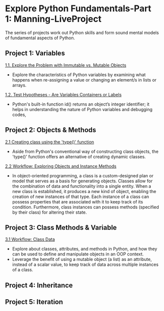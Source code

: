 # Explore Python Fundamentals-Part 1: Manning-LiveProject

The series of projects work out Python skills and form sound mental models of fundamental aspects of Python.

## Project 1: Variables
[1.1. Explore the Problem with Immutable vs. Mutable Objects](https://github.com/sjord01/Explore-Python-Fundamentals-Part-1-Manning-LiveProject/blob/main/1.1%20Explore%20the%20Problem%20with%20Immutable%20vs.%20Mutable%20Objects.ipynb)
- Explore the characteristics of Python variables by examining what happens when re-assigning a value or changing an element/s in lists or arrays.

[1.2. Test Hypotheses - Are Variables Containers or Labels](https://github.com/sjord01/Explore-Python-Fundamentals-Part-1-Manning-LiveProject/blob/main/1.2%20Test%20Hypotheses%20-%20Are%20Variables%20Containers%20or%20Labels.ipynb)
- Python's built-in function id() returns an object’s integer identifier; it helps in understanding the nature of Python variables and debugging codes,

## Project 2: Objects & Methods
[2.1 Creating class using the 'type()' function](https://github.com/sjord01/Explore-Python-Fundamentals-Part-1-Manning-LiveProject/blob/main/2.1%20Creating%20a%20Class%20using%20the%20'type(%20)'%20function.ipynb)
- Aside from Python's conventional way of constructing class objects, the 'type()' function offers an alternative of creating dynamic classes.

[2.2 Workflow: Exploring Objects and Instance Methods](https://github.com/sjord01/Explore-Python-Fundamentals-Part-1-Manning-LiveProject/blob/main/2.2%20Workflow%20-%20Exploring%20Objects%20and%20Instance%20Methods.ipynb)
- In object-oriented programming, a class is a custom-designed plan or model that serves as a basis for generating objects. Classes allow for the combination of data and functionality into a single entity. When a new class is established, it produces a new kind of object, enabling the creation of new instances of that type. Each instance of a class can possess properties that are associated with it to keep track of its condition. Furthermore, class instances can possess methods (specified by their class) for altering their state.

## Project 3: Class Methods & Variable

[3.1 Workflow: Class Data](https://github.com/sjord01/Explore-Python-Fundamentals-Part-1-Manning-LiveProject/blob/main/3.1%20Workflow%20-%20Class%20Data.ipynb)
- Explore about classes, attributes, and methods in Python, and how they can be used to define and manipulate objects in an OOP context.
- Leverage the benefit of using a mutable object (a list) as an attribute, instead of a scalar value, to  keep track of data across multiple instances of a class.
## Project 4: Inheritance
## Project 5: Iteration
